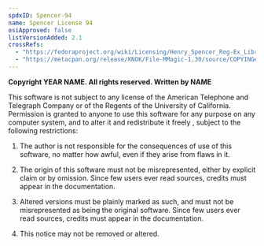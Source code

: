 ```yaml
---
spdxID: Spencer-94
name: Spencer License 94
osiApproved: false
listVersionAdded: 2.1
crossRefs: 
  - "https://fedoraproject.org/wiki/Licensing/Henry_Spencer_Reg-Ex_Library_License"
  - "https://metacpan.org/release/KNOK/File-MMagic-1.30/source/COPYING#L28"
---
```


**Copyright YEAR NAME. All rights reserved. Written by NAME**

This software is not subject to any license of the American Telephone and Telegraph Company or of the Regents of the University of California. Permission is granted to anyone to use this software for any purpose on any computer system, and to alter it and redistribute it freely , subject to the following restrictions:

1. The author is not responsible for the consequences of use of this software, no matter how awful, even if they arise from flaws in it.

2. The origin of this software must not be misrepresented, either by explicit claim or by omission. Since few users ever read sources, credits must appear in the documentation.

3. Altered versions must be plainly marked as such, and must not be misrepresented as being the original software. Since few users ever read sources, credits must appear in the documentation.

4. This notice may not be removed or altered.
